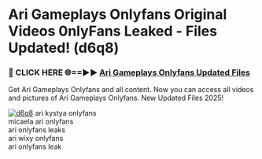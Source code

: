 # Ari Gameplays Onlyfans Original Videos 0nlyFans Leaked - Files Updated! (d6q8)

<h3>🔴 CLICK HERE 🌐==►► <a href="https://tinyurl.com/x26r9saj" rel="nofollow">Ari Gameplays Onlyfans Updated Files</a></h3>

Get Ari Gameplays Onlyfans and all content. Now you can access all videos and pictures of Ari Gameplays Onlyfans. New Updated Files 2025!

[![d6q8](https://i.imgur.com/LkgZPqh.gif)](https://tinyurl.com/x26r9saj)
ari kystya onlyfans<br>
micaela ari onlyfans<br>
ari onlyfans leaks<br>
ari wixy onlyfans<br>
ari onlyfans leak